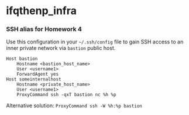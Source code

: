 # ifqthenp_infra

### SSH alias for Homework 4
Use this configuration in your `~/.ssh/config` file to gain SSH access
to an inner private network via `bastion` public host.
```
Host bastion
	Hostname <bastion_host_name>
	User <username1>
	ForwardAgent yes
Host someinternalhost
	Hostname <private_host_name>
	User <username1>
	ProxyCommand ssh -qxT bastion nc %h %p
```
Alternative solution: `ProxyCommand ssh -W %h:%p bastion`
